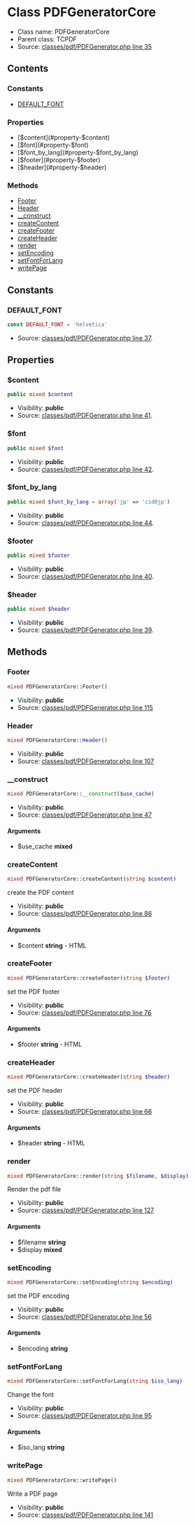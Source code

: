 Class PDFGeneratorCore
=====================





* Class name: PDFGeneratorCore
* Parent class: TCPDF
* Source: [classes/pdf/PDFGenerator.php line 35](https://github.com/PrestaShop/PrestaShop/blob/1.5.0.3/classes/pdf/PDFGenerator.php#L35)


Contents
--------

### Constants

* [DEFAULT_FONT](#constant-DEFAULT_FONT)

### Properties

* [$content](#property-$content)
* [$font](#property-$font)
* [$font_by_lang](#property-$font_by_lang)
* [$footer](#property-$footer)
* [$header](#property-$header)

### Methods

* [Footer](#method-Footer)
* [Header](#method-Header)
* [__construct](#method-__construct)
* [createContent](#method-createContent)
* [createFooter](#method-createFooter)
* [createHeader](#method-createHeader)
* [render](#method-render)
* [setEncoding](#method-setEncoding)
* [setFontForLang](#method-setFontForLang)
* [writePage](#method-writePage)


Constants
----------


### <a name="constant-DEFAULT_FONT"></a>DEFAULT_FONT

```php
const DEFAULT_FONT = 'helvetica'
```





* Source: [classes/pdf/PDFGenerator.php line 37](https://github.com/PrestaShop/PrestaShop/blob/1.5.0.3/classes/pdf/PDFGenerator.php#L37).


Properties
----------


### <a name="property-$content"></a>$content

```php
public mixed $content
```





* Visibility: **public**
* Source: [classes/pdf/PDFGenerator.php line 41](https://github.com/PrestaShop/PrestaShop/blob/1.5.0.3/classes/pdf/PDFGenerator.php#L41).


### <a name="property-$font"></a>$font

```php
public mixed $font
```





* Visibility: **public**
* Source: [classes/pdf/PDFGenerator.php line 42](https://github.com/PrestaShop/PrestaShop/blob/1.5.0.3/classes/pdf/PDFGenerator.php#L42).


### <a name="property-$font_by_lang"></a>$font_by_lang

```php
public mixed $font_by_lang = array('jp' => 'cid0jp')
```





* Visibility: **public**
* Source: [classes/pdf/PDFGenerator.php line 44](https://github.com/PrestaShop/PrestaShop/blob/1.5.0.3/classes/pdf/PDFGenerator.php#L44).


### <a name="property-$footer"></a>$footer

```php
public mixed $footer
```





* Visibility: **public**
* Source: [classes/pdf/PDFGenerator.php line 40](https://github.com/PrestaShop/PrestaShop/blob/1.5.0.3/classes/pdf/PDFGenerator.php#L40).


### <a name="property-$header"></a>$header

```php
public mixed $header
```





* Visibility: **public**
* Source: [classes/pdf/PDFGenerator.php line 39](https://github.com/PrestaShop/PrestaShop/blob/1.5.0.3/classes/pdf/PDFGenerator.php#L39).


Methods
-------


### <a name="method-Footer"></a>Footer

```php
mixed PDFGeneratorCore::Footer()
```





* Visibility: **public**
* Source: [classes/pdf/PDFGenerator.php line 115](https://github.com/PrestaShop/PrestaShop/blob/1.5.0.3/classes/pdf/PDFGenerator.php#L115)




### <a name="method-Header"></a>Header

```php
mixed PDFGeneratorCore::Header()
```





* Visibility: **public**
* Source: [classes/pdf/PDFGenerator.php line 107](https://github.com/PrestaShop/PrestaShop/blob/1.5.0.3/classes/pdf/PDFGenerator.php#L107)




### <a name="method-__construct"></a>__construct

```php
mixed PDFGeneratorCore::__construct($use_cache)
```





* Visibility: **public**
* Source: [classes/pdf/PDFGenerator.php line 47](https://github.com/PrestaShop/PrestaShop/blob/1.5.0.3/classes/pdf/PDFGenerator.php#L47)


#### Arguments
* $use_cache **mixed**



### <a name="method-createContent"></a>createContent

```php
mixed PDFGeneratorCore::createContent(string $content)
```

create the PDF content



* Visibility: **public**
* Source: [classes/pdf/PDFGenerator.php line 86](https://github.com/PrestaShop/PrestaShop/blob/1.5.0.3/classes/pdf/PDFGenerator.php#L86)


#### Arguments
* $content **string** - HTML



### <a name="method-createFooter"></a>createFooter

```php
mixed PDFGeneratorCore::createFooter(string $footer)
```

set the PDF footer



* Visibility: **public**
* Source: [classes/pdf/PDFGenerator.php line 76](https://github.com/PrestaShop/PrestaShop/blob/1.5.0.3/classes/pdf/PDFGenerator.php#L76)


#### Arguments
* $footer **string** - HTML



### <a name="method-createHeader"></a>createHeader

```php
mixed PDFGeneratorCore::createHeader(string $header)
```

set the PDF header



* Visibility: **public**
* Source: [classes/pdf/PDFGenerator.php line 66](https://github.com/PrestaShop/PrestaShop/blob/1.5.0.3/classes/pdf/PDFGenerator.php#L66)


#### Arguments
* $header **string** - HTML



### <a name="method-render"></a>render

```php
mixed PDFGeneratorCore::render(string $filename, $display)
```

Render the pdf file



* Visibility: **public**
* Source: [classes/pdf/PDFGenerator.php line 127](https://github.com/PrestaShop/PrestaShop/blob/1.5.0.3/classes/pdf/PDFGenerator.php#L127)


#### Arguments
* $filename **string**
* $display **mixed**



### <a name="method-setEncoding"></a>setEncoding

```php
mixed PDFGeneratorCore::setEncoding(string $encoding)
```

set the PDF encoding



* Visibility: **public**
* Source: [classes/pdf/PDFGenerator.php line 56](https://github.com/PrestaShop/PrestaShop/blob/1.5.0.3/classes/pdf/PDFGenerator.php#L56)


#### Arguments
* $encoding **string**



### <a name="method-setFontForLang"></a>setFontForLang

```php
mixed PDFGeneratorCore::setFontForLang(string $iso_lang)
```

Change the font



* Visibility: **public**
* Source: [classes/pdf/PDFGenerator.php line 95](https://github.com/PrestaShop/PrestaShop/blob/1.5.0.3/classes/pdf/PDFGenerator.php#L95)


#### Arguments
* $iso_lang **string**



### <a name="method-writePage"></a>writePage

```php
mixed PDFGeneratorCore::writePage()
```

Write a PDF page



* Visibility: **public**
* Source: [classes/pdf/PDFGenerator.php line 141](https://github.com/PrestaShop/PrestaShop/blob/1.5.0.3/classes/pdf/PDFGenerator.php#L141)



